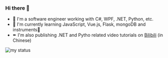 ### Hi there 👋

- 🧑 I'm a software engineer working with C#, WPF, .NET, Python, etc.
- 📖 I'm currently learning JavaScript, Vue.js, Flask, mongoDB and instruments🎹
- ✒ I'm also publishing .NET and Pytho related video tutorials on [Bilibili](https://space.bilibili.com/600592) (in Chinese)

<!--
**BYJRK/BYJRK** is a ✨ _special_ ✨ repository because its `README.md` (this file) appears on your GitHub profile.

Here are some ideas to get you started:

- 🔭 I’m currently working on ...
- 🌱 I’m currently learning ...
- 👯 I’m looking to collaborate on ...
- 🤔 I’m looking for help with ...
- 💬 Ask me about ...
- 📫 How to reach me: ...
- 😄 Pronouns: ...
- ⚡ Fun fact: ...
-->

![my status](https://github-readme-stats.vercel.app/api?username=byjrk&show_icons=true)
